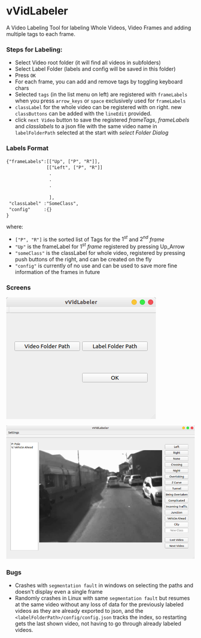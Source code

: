 # vVidLabeler
A Video Labeling Tool for labeling Whole Videos, Video Frames and adding multiple tags to each frame.


### Steps for Labeling:
* Select Video root folder (it will find all videos in subfolders)
* Select Label Folder (labels and config will be saved in this folder)
* Press `OK`
* For each frame, you can add and remove tags by toggling keyboard chars
* Selected `tags` (in the list menu on left) are registered with `frameLabels` when you press `arrow_keys` or `space` exclusively used for `frameLabels`
* `classLabel` for the whole video can be registered with on right. new `classButtons` can be added with the `lineEdit` provided.
* click `next Video` button to save the registered *frameTags*, *frameLabels* and *classlabels* to a json file with the same video name in `labelFolderPath` selected at the start with *select Folder Dialog*
  

### Labels Format
```
{"frameLabels":[["Up", ["P", "R"]],
               [["Left", ["P", "R"]]
                .
                .
                .

                ],
 "classLabel" :"SomeClass",
 "config"     :{}
}
```
where:
* `["P", "R"]` is the sorted list of Tags for the $1^{st}$ and $2^{nd}$ *frame*
* `"Up"` is the frameLabel for $1^{st}$ *frame* registered by pressing Up_Arrow
* `"someClass"` is the classLabel for whole video, registered by pressing push buttons of the right, and can be created on the fly
* `"config"` is currently of no use and can be used to save more fine information of the frames in future
  
### Screens
![First Screen](images/screen1.png)

![Annotation Window](images/screen2.png)


### Bugs
* Crashes with `segmentation fault` in windows on selecting the paths and doesn't display even a single frame
* Randomly crashes in Linux with same `segmentation fault` but resumes at the same video without any loss of data for the previously labeled videos as they are already exported to json, and the `<labelFolderPath>/config/config.json` tracks the index, so restarting gets the last shown video, not having to go through already labeled videos.